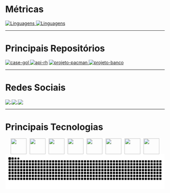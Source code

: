 # Métricas

<div style="display: inline-block; text-align: center">
    <a href="https://github.com/dev-emanuelpereira">
        <img
        src="https://github-readme-stats.vercel.app/api/top-langs/?username=dev-emanuelpereira&hide=javascript,c++,cython,powershell,fortran"
        alt="Linguagens"
        height="232em"
        />
    </a>
    <a href="https://github.com/dev-emanuelpereira">
        <img
        src="https://github-readme-stats.vercel.app/api?username=dev-emanuelpereira&show_icons=true&theme=default"
        alt="Linguagens"
        height="232em"
        />
    </a>
</div>

---

# Principais Repositórios

<div style="display: flex; justify-content: space-between; align-items: center;">
    <div style="display: inline-block; margin:10;">
        <div style="display: inline-block;">
            <a href="https://github.com/dev-emanuelpereira">
                <img style="margin: auto"
                src="https://github-readme-stats.vercel.app/api/pin/?username=dev-emanuelpereira&repo=case-gol"
                alt="case-gol"
                height="100%"
                />
            </a>
            <a href="https://github.com/dev-emanuelpereira">
                <img style="margin: auto"
                src="https://github-readme-stats.vercel.app/api/pin/?username=dev-emanuelpereira&repo=api-rh"
                alt="api-rh"
                height="100%"
                />
            </a>
        </div>
        <div style="display: inline-block">
            <a href="https://github.com/dev-emanuelpereira">
                <img style="margin: auto"
                src="https://github-readme-stats.vercel.app/api/pin/?username=dev-emanuelpereira&repo=projeto-pacman"
                alt="projeto-pacman"
                height="100%"
                />
            </a>
            <a href="https://github.com/dev-emanuelpereira">
                <img style="margin: auto"
                src="https://github-readme-stats.vercel.app/api/pin/?username=dev-emanuelpereira&repo=projeto-banco"
                alt="projeto-banco"
                height="100%"
                />
            </a>
        </div>
    </div>
</div>

---

# Redes Sociais
<div>
  <a href="mailto:esp.emanuelsilva@gmail.com">
      <img align="center" src="https://img.shields.io/badge/Gmail-D14836?style=for-the-badge&logo=gmail&logoColor=white">
  </a>
  <a href="https://github.com/dev-emanuelpereira">
      <img align="center" src="https://img.shields.io/badge/GitHub-100000?style=for-the-badge&logo=github&logoColor=white">
  </a>
  <a href="https://www.linkedin.com/in/dev-emanuelpereira">
      <img align="center" src="https://img.shields.io/badge/LinkedIn-0077B5?style=for-the-badge&logo=linkedin&logoColor=white">
  </a>
</div>

---

# Principais Tecnologias 
<div>
      <div style="display: flex; gap: 10px; flex-wrap: wrap; justify-content: center;">
          <img width="50" height="50" src="https://cdn.jsdelivr.net/gh/devicons/devicon@latest/icons/java/java-original.svg">
          <img width="50" height="50" src="https://cdn.jsdelivr.net/gh/devicons/devicon@latest/icons/spring/spring-original.svg">
          <img width="50" height="50" src="https://cdn.jsdelivr.net/gh/devicons/devicon@latest/icons/python/python-original.svg">
          <img width="50" height="50" src="https://cdn.jsdelivr.net/gh/devicons/devicon@latest/icons/flask/flask-original.svg">
          <img width="50" height="50" src="https://cdn.jsdelivr.net/gh/devicons/devicon@latest/icons/html5/html5-original.svg">
          <img width="50" height="50" src="https://cdn.jsdelivr.net/gh/devicons/devicon@latest/icons/css3/css3-original.svg">
          <img width="50" height="50" src="https://cdn.jsdelivr.net/gh/devicons/devicon@latest/icons/amazonwebservices/amazonwebservices-original-wordmark.svg">
          <img width="50" height="50" src="https://cdn.jsdelivr.net/gh/devicons/devicon@latest/icons/docker/docker-original.svg">
      </div>
</div>

<picture>
  <source media="(prefers-color-scheme: dark)" srcset="https://raw.githubusercontent.com/dev-emanuelpereira/dev-emanuelpereira/output/github-contribution-grid-snake-dark.svg">
  <source media="(prefers-color-scheme: light)" srcset="https://raw.githubusercontent.com/dev-emanuelpereira/dev-emanuelpereira/output/github-contribution-grid-snake.svg">
  <img alt="github contribution grid snake animation" src="https://raw.githubusercontent.com/dev-emanuelpereira/dev-emanuelpereira/output/github-contribution-grid-snake.svg">
</picture>

